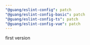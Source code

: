 ```yaml
---
"@guang/eslint-config": patch
"@guang/eslint-config-basic": patch
"@guang/eslint-config-ts": patch
"@guang/eslint-config-vue": patch
---
```


first version
